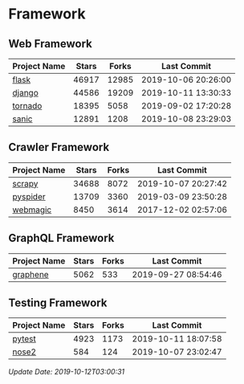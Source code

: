 # Framework

## Web Framework

| Project Name | Stars | Forks | Last Commit |
| ------------ | ----- | ----- | ----------- |
| [flask](https://github.com/pallets/flask) | 46917 | 12985 | 2019-10-06 20:26:00 |
| [django](https://github.com/django/django) | 44586 | 19209 | 2019-10-11 13:30:33 |
| [tornado](https://github.com/tornadoweb/tornado) | 18395 | 5058 | 2019-09-02 17:20:28 |
| [sanic](https://github.com/huge-success/sanic) | 12891 | 1208 | 2019-10-08 23:29:03 |

## Crawler Framework

| Project Name | Stars | Forks | Last Commit |
| ------------ | ----- | ----- | ----------- |
| [scrapy](https://github.com/scrapy/scrapy) | 34688 | 8072 | 2019-10-07 20:27:42 |
| [pyspider](https://github.com/binux/pyspider) | 13709 | 3360 | 2019-03-09 23:50:28 |
| [webmagic](https://github.com/code4craft/webmagic) | 8450 | 3614 | 2017-12-02 02:57:06 |

## GraphQL Framework

| Project Name | Stars | Forks | Last Commit |
| ------------ | ----- | ----- | ----------- |
| [graphene](https://github.com/graphql-python/graphene) | 5062 | 533 | 2019-09-27 08:54:46 |

## Testing Framework

| Project Name | Stars | Forks | Last Commit |
| ------------ | ----- | ----- | ----------- |
| [pytest](https://github.com/pytest-dev/pytest) | 4923 | 1173 | 2019-10-11 18:07:58 |
| [nose2](https://github.com/nose-devs/nose2) | 584 | 124 | 2019-10-07 23:02:47 |

*Update Date: 2019-10-12T03:00:31*